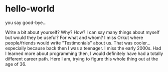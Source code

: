 # hello-world
you say good-bye...


Write a bit about yourself? Why? How? I can say many things about myself but would they be useful? For what and whom?
I miss Orkut where people/friends would write "Testimonials" about us. That was cooler... especially because back then I was a teenager. I miss the early 2000s. Had I learned more about programming then, I would definitely have had a totally different career path. Here I am, trying to figure this whole thing out at the age of 36.

